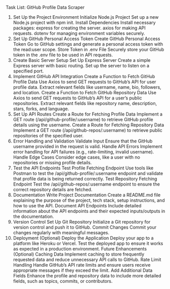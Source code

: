 Task List: GitHub Profile Data Scraper

1. Set Up the Project Environment
   Initialize Node.js Project
   Set up a new Node.js project with npm init.
   Install Dependencies
   Install necessary packages:
   express for creating the server.
   axios for making API requests.
   dotenv for managing environment variables securely.
2. Set Up GitHub Personal Access Token
   Create GitHub Personal Access Token
   Go to GitHub settings and generate a personal access token with the read:user scope.
   Store Token in .env File
   Securely store your GitHub token in the .env file to be used in API requests.
3. Create Basic Server Setup
   Set Up Express Server
   Create a simple Express server with basic routing.
   Set up the server to listen on a specified port.
4. Implement GitHub API Integration
   Create a Function to Fetch GitHub Profile Data
   Use Axios to send GET requests to GitHub’s API for user profile data.
   Extract relevant fields like username, name, bio, followers, and location.
   Create a Function to Fetch GitHub Repository Data
   Use Axios to send GET requests to GitHub’s API for a user’s public repositories.
   Extract relevant fields like repository name, description, stars, forks, and language.
5. Set Up API Routes
   Create a Route for Fetching Profile Data
   Implement a GET route (/api/github-profile/:username) to retrieve GitHub profile details using the username.
   Create a Route for Fetching Repository Data
   Implement a GET route (/api/github-repos/:username) to retrieve public repositories of the specified user.
6. Error Handling and Validation
   Validate Input
   Ensure that the GitHub username provided in the request is valid.
   Handle API Errors
   Implement error handling for API failures (e.g., rate-limiting, invalid username).
   Handle Edge Cases
   Consider edge cases, like a user with no repositories or missing profile details.
7. Test the API Endpoints
   Test Profile Fetching Endpoint
   Use tools like Postman to test the /api/github-profile/:username endpoint and validate that profile data is being returned correctly.
   Test Repository Fetching Endpoint
   Test the /api/github-repos/:username endpoint to ensure the correct repository details are fetched.
8. Documentation
   Write Project Documentation
   Create a README.md file explaining the purpose of the project, tech stack, setup instructions, and how to use the API.
   Document API Endpoints
   Include detailed information about the API endpoints and their expected inputs/outputs in the documentation.
9. Version Control
   Set Up Git Repository
   Initialize a Git repository for version control and push it to GitHub.
   Commit Changes
   Commit your changes regularly with meaningful messages.
10. Deployment (Optional)
    Deploy the Application
    Deploy your app to a platform like Heroku or Vercel.
    Test the deployed app to ensure it works as expected in a production environment.
    Future Enhancements (Optional)
    Caching Data
    Implement caching to store frequently requested data and reduce unnecessary API calls to GitHub.
    Rate Limit Handling
    Handle GitHub’s API rate limits and ensure users receive appropriate messages if they exceed the limit.
    Add Additional Data Fields
    Enhance the profile and repository data to include more detailed fields, such as topics, commits, or contributors.
